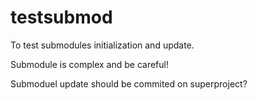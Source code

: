# testsubmod

To test submodules initialization and update.

Submodule is complex and be careful!

Submoduel update should be commited on superproject?
